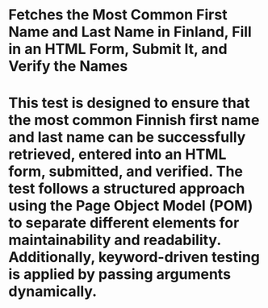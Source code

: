 # Fetches the Most Common First Name and Last Name in Finland, Fill in an HTML Form, Submit It, and Verify the Names

# This test is designed to ensure that the most common Finnish first name and last name can be successfully retrieved, entered into an HTML form, submitted, and verified. The test follows a structured approach using the Page Object Model (POM) to separate different elements for maintainability and readability. Additionally, keyword-driven testing is applied by passing arguments dynamically.